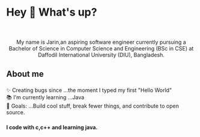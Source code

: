 <h1 align="left">Hey 👋 What's up?</h1>

###

<br clear="both">

<p align="center">My name is Jarin,an aspiring software engineer currently pursuing a Bachelor of Science in Computer Science and Engineering (BSc in CSE) at Daffodil International University (DIU), Bangladesh.</p>

###

<h2 align="left">About me</h2>

###

<p align="left">✨ Creating bugs since ...the moment I typed my first "Hello World"<br>📚 I'm currently learning ...Java<br>🎯 Goals: ...Build cool stuff, break fewer things, and contribute to open source.</p>

###

<h4 align="left">I code with  c,c++ and  learning java.</h4>

###
